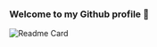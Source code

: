 ### Welcome to my Github profile 👋

![Readme Card](https://github-readme-stats.vercel.app/api/top-langs/?username=fanismahmalat&count_private=true&show_icons=true&theme=merko)
